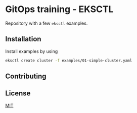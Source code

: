 # GitOps training - EKSCTL

Repository with a few `eksctl` examples.
## Installation

Install examples by using

```bash
eksctl create cluster -f examples/01-simple-cluster.yaml
```

## Contributing

## License
[MIT](https://choosealicense.com/licenses/mit/)

